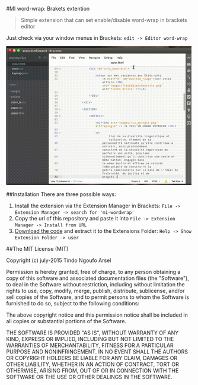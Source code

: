 #MI word-wrap: Brakets extention
> Simple extension that can set enable/disable word-wrap in brackets editor

Just check via your window menus in Brackets: ```edit -> Editor word-wrap```

![screenshot](screenshots/screenshot.gif)

##Installation
There are three possible ways:

1. Install the extension via the Extension Manager in Brackets: ```File -> Extension Manager -> search for 'mi-wordwrap'```
2. Copy the url of this repository and paste it into ```File -> Extension Manager -> Install from URL```
3. [Download the code](https://github.com/konstantinkobs/brackets-colorHints/archive/master.zip) and extract it to the Extensions Folder: ```Help -> Show Extension Folder -> user```

##The MIT License (MIT)

Copyright (c) july-2015 Tindo Ngoufo Arsel

Permission is hereby granted, free of charge, to any person obtaining a copy
of this software and associated documentation files (the "Software"), to deal
in the Software without restriction, including without limitation the rights
to use, copy, modify, merge, publish, distribute, sublicense, and/or sell
copies of the Software, and to permit persons to whom the Software is
furnished to do so, subject to the following conditions:

The above copyright notice and this permission notice shall be included in
all copies or substantial portions of the Software.

THE SOFTWARE IS PROVIDED "AS IS", WITHOUT WARRANTY OF ANY KIND, EXPRESS OR
IMPLIED, INCLUDING BUT NOT LIMITED TO THE WARRANTIES OF MERCHANTABILITY,
FITNESS FOR A PARTICULAR PURPOSE AND NONINFRINGEMENT. IN NO EVENT SHALL THE
AUTHORS OR COPYRIGHT HOLDERS BE LIABLE FOR ANY CLAIM, DAMAGES OR OTHER
LIABILITY, WHETHER IN AN ACTION OF CONTRACT, TORT OR OTHERWISE, ARISING FROM,
OUT OF OR IN CONNECTION WITH THE SOFTWARE OR THE USE OR OTHER DEALINGS IN
THE SOFTWARE.
